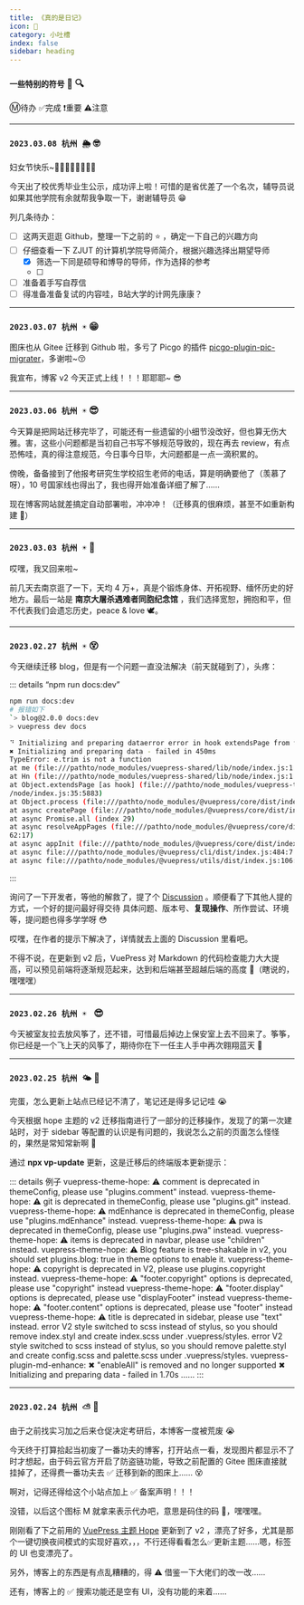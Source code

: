 ```yaml
---
title: 《真的是日记》
icon: 🌸
category: 小吐槽
index: false
sidebar: heading
---
```


### `一些特别的符号` 🔎 🔍

Ⓜ️待办  ✅完成  ❗重要  ⚠️注意

---

### `2023.03.08 杭州 🌦️` 🤓

妇女节快乐~👩👩‍🦰👧👱‍♀️🙆‍♀️

今天出了校优秀毕业生公示，成功评上啦！可惜的是省优差了一个名次，辅导员说如果其他学院有余就帮我争取一下，谢谢辅导员 😁

列几条待办：

- [ ] 这两天逛逛 Github，整理一下之前的 :star: ，确定一下自己的兴趣方向
- [ ] 仔细查看一下 ZJUT 的计算机学院导师简介，根据兴趣选择出期望导师
  - [x] 筛选一下同是硕导和博导的导师，作为选择的参考
  - [ ] 

- [ ] 准备着手写自荐信
- [ ] 得准备准备复试的内容哇，B站大学的计网先康康？

---

### `2023.03.07 杭州 ☀️` 😁

图床也从 Gitee 迁移到 Github 啦，多亏了 Picgo 的插件 [picgo-plugin-pic-migrater](https://github.com/PicGo/picgo-plugin-pic-migrater)，多谢啦~😚

我宣布，博客 v2 今天正式上线！！！耶耶耶~ 😎

---

### `2023.03.06 杭州 ☀️` 😎

今天算是把网站迁移完毕了，可能还有一些遗留的小细节没改好，但也算无伤大雅。害，这些小问题都是当初自己书写不够规范导致的，现在再去 review，有点恐怖哇，真的得注意规范，今日事今日毕，大问题都是一点一滴积累的。

傍晚，备备接到了他报考研究生学校招生老师的电话，算是明确要他了（羡慕了呀），10 号国家线也得出了，我也得开始准备详细了解了……

现在博客网站就差搞定自动部署啦，冲冲冲！（迁移真的很麻烦，甚至不如重新构建 🫥）

---

### `2023.03.03 杭州 ☀️` 🫡

哎嘿，我又回来啦~

前几天去南京逛了一下，天均 4 万+，真是个锻炼身体、开拓视野、缅怀历史的好地方。最后一站是 **南京大屠杀遇难者同胞纪念馆** ，我们选择宽恕，拥抱和平，但不代表我们会遗忘历史，peace & love 🕊️。

---

### `2023.02.27 杭州 ☀️` 😵

今天继续迁移 blog，但是有一个问题一直没法解决（前天就碰到了），头疼：

::: details “npm run docs:dev”
```bash
npm run docs:dev
# 报错如下
`> blog@2.0.0 docs:dev
> vuepress dev docs

⠙ Initializing and preparing dataerror error in hook extendsPage from vuepress-theme-hope-extends-page
✖ Initializing and preparing data - failed in 450ms
TypeError: e.trim is not a function
at me (file:///pathto/node_modules/vuepress-shared/lib/node/index.js:1:28528)
at Hn (file:///pathto/node_modules/vuepress-shared/lib/node/index.js:1:30785)
at Object.extendsPage [as hook] (file:///pathto/node_modules/vuepress-theme-hope/lib
/node/index.js:35:5883)
at Object.process (file:///pathto/node_modules/@vuepress/core/dist/index.js:663:37)
at async createPage (file:///pathto/node_modules/@vuepress/core/dist/index.js:550:3)
at async Promise.all (index 29)
at async resolveAppPages (file:///pathto/node_modules/@vuepress/core/dist/index.js:5
62:17)
at async appInit (file:///pathto/node_modules/@vuepress/core/dist/index.js:585:15)
at async file:///pathto/node_modules/@vuepress/cli/dist/index.js:484:7
at async file:///pathto/node_modules/@vuepress/utils/dist/index.js:106:20`
```
:::

询问了一下开发者，等他的解救了，提了个 [Discussion](https://github.com/vuepress-theme-hope/vuepress-theme-hope/discussions/2833) 。顺便看了下其他人提的方式，一个好的提问最好得交待 具体问题、版本号、**复现操作**、所作尝试、环境 等，提问题也得多学学呀 😳

哎嘿，在作者的提示下解决了，详情就去上面的 Discussion 里看吧。

不得不说，在更新到 v2 后，VuePress 对 Markdown 的代码检查能力大大提高，可以预见前端将逐渐规范起来，达到和后端甚至超越后端的高度 🫡（瞎说的，嘿嘿嘿）

---

### `2023.02.26 杭州 ☀️ ` 😎

今天被室友拉去放风筝了，还不错，可惜最后掉边上保安室上去不回来了。筝筝，你已经是一个飞上天的风筝了，期待你在下一任主人手中再次翱翔蓝天 🥹

---

### `2023.02.25 杭州 🌤️` 🤔

完蛋，怎么更新上站点已经记不清了，笔记还是得多记记哇 😭

今天根据 hope 主题的 v2 迁移指南进行了一部分的迁移操作，发现了的第一次建站时，对于 sidebar 等配置的认识是有问题的，我说怎么之前的页面怎么怪怪的，果然是常知常新啊 🥰

通过 **npx vp-update** 更新，这是迁移后的终端版本更新提示：

::: details 例子
vuepress-theme-hope:  ⚠ comment is deprecated in themeConfig, please use "plugins.comment" instead.
vuepress-theme-hope:  ⚠ git is deprecated in themeConfig, please use "plugins.git" instead.
vuepress-theme-hope:  ⚠ mdEnhance is deprecated in themeConfig, please use "plugins.mdEnhance" instead.
vuepress-theme-hope:  ⚠ pwa is deprecated in themeConfig, please use "plugins.pwa" instead.
vuepress-theme-hope:  ⚠ items is deprecated in navbar, please use "children" instead.
vuepress-theme-hope:  ⚠ Blog feature is tree-shakable in v2, you should set plugins.blog: true in theme options to enable it.
vuepress-theme-hope:  ⚠ copyright is deprecated in V2, please use plugins.copyright instead.
vuepress-theme-hope:  ⚠ "footer.copyright" options is deprecated, please use "copyright" instead
vuepress-theme-hope:  ⚠ "footer.display" options is deprecated, please use "displayFooter" instead
vuepress-theme-hope:  ⚠ "footer.content" options is deprecated, please use "footer" instead
vuepress-theme-hope:  ⚠ title is deprecated in sidebar, please use "text" instead.
error V2 style switched to scss instead of stylus, so you should remove index.styl and create index.scss under .vuepress/styles.
error V2 style switched to scss instead of stylus, so you should remove palette.styl and create config.scss and palette.scss under .vuepress/styles.
vuepress-plugin-md-enhance:  ✖ "enableAll" is removed and no longer supported
✖ Initializing and preparing data - failed in 1.70s
……
:::

---

### `2023.02.24 杭州 ⛅` 🤩

由于之前找实习加之后来仓促决定考研后，本博客一度被荒废 😭

今天终于打算拾起当初废了一番功夫的博客，打开站点一看，发现图片都显示不了时才想起，由于码云官方开启了防盗链功能，导致之前配置的 Gitee 图床直接就挂掉了，还得费一番功夫去 ✅ 迁移到新的图床上…… 😵

啊对，记得还得给这个小站点加上 ✅ 备案声明！！！

没错，以后这个图标 M 就拿来表示代办吧，意思是码住的码 🐎，嘿嘿嘿。

刚刚看了下之前用的 [VuePress 主题 Hope](https://theme-hope.vuejs.press/zh/) 更新到了 v2 ，漂亮了好多，尤其是那个一键切换夜间模式的实现好喜欢，，，不行还得看看怎么✅更新主题……嗯，标签的 UI 也变漂亮了。

另外，博客上的东西是有点乱糟糟的，得 ⚠️ 借鉴一下大佬们的改一改……

还有，博客上的 ✅ 搜索功能还是空有 UI，没有功能的来着……

